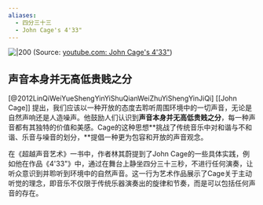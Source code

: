 ```yaml
---
aliases:
  - 四分三十三
  - John Cage's 4'33"
---
```


![|200](https://i.ytimg.com/vi/JTEFKFiXSx4/hqdefault.jpg)
(Source:  [youtube.com: John Cage's 4'33"](https://youtu.be/JTEFKFiXSx4?t=6))

## 声音本身并无高低贵贱之分
[@2012LinQiWeiYueShengYinYiShuQianWeiZhuYiShengYinJiQi]
[[John Cage]] 提出，我们应该以一种开放的态度去聆听周围环境中的一切声音，无论是自然声响还是人造噪声。他鼓励人们认识到**声音本身并无高低贵贱之分**，每一种声音都有其独特的价值和美感。Cage的这种思想**挑战了传统音乐中对和谐与不和谐、乐音与噪音的划分，**提倡一种更为包容和开放的声音观念。

在《超越声音艺术》一书中，作者林其蔚提到了John Cage的一些具体实践，例如他在作品《4'33"》中，通过在舞台上静坐四分三十三秒，不进行任何演奏，让听众意识到并聆听到环境中的自然声音。这一行为艺术作品展示了Cage关于主动听觉的理念，即音乐不仅限于传统乐器演奏出的旋律和节奏，而是可以包括任何声音的存在。
